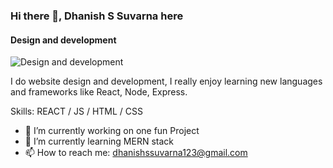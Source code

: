 ### Hi there 👋, Dhanish S Suvarna here
#### Design and development
![Design and development](https://arturssmirnovs.github.io/github-profile-readme-generator/images/banner.png)

I do website design and development, I really enjoy learning new languages and frameworks like React, Node, Express.

Skills: REACT / JS / HTML / CSS

- 🔭 I’m currently working on one fun Project 
- 🌱 I’m currently learning MERN stack 
- 📫 How to reach me: dhanishssuvarna123@gmail.com 




